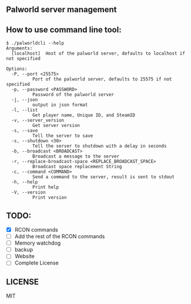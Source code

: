 Palworld server management
---

How to use command line tool:
---

```
$ ./palworldcli --help
Arguments:
  [localhost]  Host of the palworld server, defaults to localhost if not specified

Options:
  -P, --port <25575>
          Port of the palworld server, defaults to 25575 if not specified
  -p, --password <PASSWORD>
          Password of the palworld server
  -j, --json
          output in json format
  -l, --list
          Get player name, Unique ID, and SteamID
  -v, --server_version
          Get server version
  -s, --save
          Tell the server to save
  -s, --shutdown <30>
          Tell the server to shutdown with a delay in seconds
  -b, --broadcast <BROADCAST>
          Broadcast a message to the server
  -r, --replace-broadcast-space <REPLACE_BROADCAST_SPACE>
          Broadcast space replacement String
  -c, --command <COMMAND>
          Send a command to the server, result is sent to stdout
  -h, --help
          Print help
  -V, --version
          Print version

```

TODO:
---
- [x] RCON commands
- [ ] Add the rest of the RCON commands 
- [ ] Memory watchdog
- [ ] backup
- [ ] Website
- [ ] Complete License

LICENSE
---
MIT